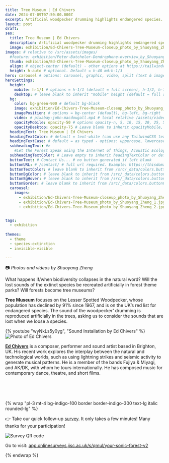 ```yaml
---
title: Tree Museum | Ed Chivers
date: 2024-07-09T07:50:00.000Z
excerpt: Artificial woodpecker drumming highlights endangered species.
layout: post
draft:
seo:
  title: Tree Museum | Ed Chivers
  description: Artificial woodpecker drumming highlights endangered species.
  image: exhibition/Ed-Chivers-Tree-Museum-closeup_photo_by_Shuoyang_Zheng.jpg
images: # relative to /src/assets/images/
  #feature: exhibition/Peter-Batchelor-Dendrophone-overview_by_Shuoyang_Zheng.jpg
  thumb: exhibition/Ed-Chivers-Tree-Museum-closeup_photo_by_Shuoyang_Zheng.jpg
  align: # object-center (default) - other options at https://tailwindcss.com/docs/object-position
  height: h-auto # optional. Default = h-48 md:h-1/3
hero: carousel # options: carousel, graphic, video, split (text & image)
heroSettings:
  height:
    mobile: h-1/1 # options = h-1/1 (default = full screen), h-1/2, h-1/3, h-3/4, h-9/10, h-48 (12rem, 192px), h-56 (14rem, 224px), h-64 (16rem, 256px)
    desktop: # leave blank to inherit "mobile" height (default = full screen)
  bg:
    color: bg-green-900 # default bg-black
    image: exhibition/Ed-Chivers-Tree-Museum-closeup_photo_by_Shuoyang_Zheng.jpg # relative to /assets/images/
    imagePosition: # options = bg-center (default), bg-left, bg-right
    video: # pixabay-john-macdougall.mp4 # local relative /assets/video/, or full https://... if remote?
    opacityMobile: opacity-50 # options opacity-n, 5, 10, 15, 20, 25, 50, 75, 100 (default)
    opacityDesktop: opacity-75 # Leave blank to inherit opacityMobile, use same options as opacityMobile
  headingText: Tree Museum | Ed Chivers
  headingTextColor: # default = text-white (can use any TailwindCSS text-[color]-[xxx])
  headingTextCase: # default = as typed - options: uppercase, lowercase, capitalize
  subheadingText: #>
    #Let the Forest Speak using the Internet of Things, Acoustic Ecology and Creative AI<br /><span style="color:grey">AHRC-funded project (2023-25) : AH/X011585/1</span>
  subheadingTextColor: # Leave empty to inherit headingTextColor or default (text-white) or use any text-[color]-[xxx]
  buttonText: # Contact Us... # no button generated if left blank
  buttonURL: # /contact/ # full url required. Example: https://thisdomain.com/somepage/
  buttonTextColor: # leave blank to inherit from /src/_data/colors.buttonCustom or buttonDefault
  buttonBgColor: # leave blank to inherit from /src/_data/colors.buttonCustom.bg or buttonDefault.bg
  buttonBgHover: # leave blank to inherit from /src/_data/colors.buttonCustom.bgHover or buttonDefault.bgHover
  buttonBorder: # leave blank to inherit from /src/_data/colors.buttonCustom.border or buttonDefault.border
  carousel:
    images:
      - exhibition/Ed-Chivers-Tree-Museum-closeup_photo_by_Shuoyang_Zheng.jpg
      - exhibition/Ed-Chivers-Tree-Museum_photo_by_Shuoyang_Zheng_1.jpg 
      - exhibition/Ed-Chivers-Tree-Museum_photo_by_Shuoyang_Zheng_2.jpg      


tags:
  - exhibition 
  
themes:
  - theme
  - species-extinction
  - invisible-visible

---
```


:camera: *Photos and videos by Shuoyang Zheng*


What happens if/when biodiversity collapses in the natural word? Will the lost sounds of the extinct species be recreated artificially in forest theme parks? Will forests become tree museums? 

**Tree Museum** focuses on the Lesser Spotted Woodpecker, whose population has declined by 91% since 1967, and is on the UK’s red list for endangered species. The sound of the woodpecker’ drumming is reproduced artificially in the trees, asking us to consider the sounds that are lost when we loose a species. 

<div class="mt-4 mb-4">
{% youtube "wyNkLs5y0yg", "Sound Installation by Ed Chivers" %}
</div>

<div class="bg-gray-200 p-4 mt-4">

<img class="h-48 rounded-full mt-2 mr-2 float-left " src="/assets/images/authors/ed-chivers.jpg" alt="Photo of Ed Chivers">

<br />

[**Ed Chivers**](/2024/05/08/meet-the-artists-ed-chivers/) is a composer, performer and sound artist based in Brighton, UK. His recent work explores the interplay between the natural and technological worlds, such as using lightning strikes and seismic activity to generate musical patterns. He is a member of the bands Fujiya & Miyagi, and AK/DK, with whom he tours internationally. He has composed music for contemporary dance, theatre, and short films.

<br />
<br />
<br />


</div>


{% wrap "pl-3 mt-4 bg-indigo-100 border border-indigo-300 text-lg italic rounded-lg" %}

👉 Take our quick follow-up [survey](https://app.onlinesurveys.jisc.ac.uk/s/qmul/your-sonic-forest-v2). It only takes a few minutes! Many thanks for your participation!

<img class="h-48 rounded-lg mt-2 mr-2 mb-4" src="/assets/images/2025/06/survey-v2-qr-code.png" alt="Survey QR code">

Go to visit: 
[app.onlinesurveys.jisc.ac.uk/s/qmul/your-sonic-forest-v2](https://app.onlinesurveys.jisc.ac.uk/s/qmul/your-sonic-forest-v2) 

{% endwrap %}





